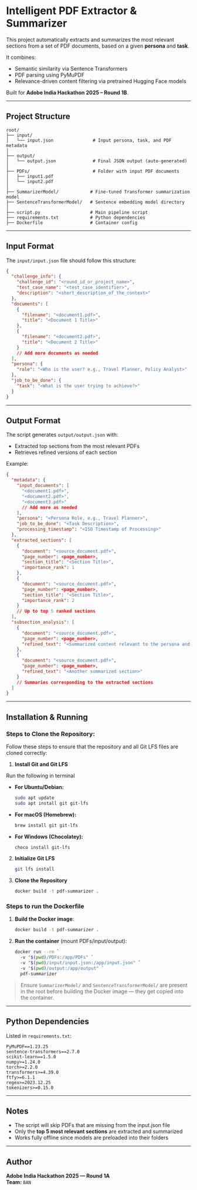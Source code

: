 
#  Intelligent PDF Extractor & Summarizer

This project automatically extracts and summarizes the most relevant sections from a set of PDF documents, based on a given **persona** and **task**.

It combines:
-  Semantic similarity via Sentence Transformers
-  PDF parsing using PyMuPDF
-  Relevance-driven content filtering via pretrained Hugging Face models

Built for **Adobe India Hackathon 2025 – Round 1B**.

---

##  Project Structure

```
root/
├── input/
│   └── input.json               # Input persona, task, and PDF metadata
│
├── output/
│   └── output.json              # Final JSON output (auto-generated)
│
├── PDFs/                        # Folder with input PDF documents
│   ├── input1.pdf
│   └── input2.pdf
│
├── SummarizerModel/            # Fine-tuned Transformer summarization model
├── SentenceTransformerModel/   # Sentence embedding model directory
│
├── script.py                   # Main pipeline script
├── requirements.txt            # Python dependencies
├── Dockerfile                  # Container config
```

---

##  Input Format

The `input/input.json` file should follow this structure:

```json
{
  "challenge_info": {
    "challenge_id": "<round_id_or_project_name>",
    "test_case_name": "<test_case_identifier>",
    "description": "<short_description_of_the_context>"
  },
  "documents": [
    {
      "filename": "<document1.pdf>",
      "title": "<Document 1 Title>"
    },
    {
      "filename": "<document2.pdf>",
      "title": "<Document 2 Title>"
    }
    // Add more documents as needed
  ],
  "persona": {
    "role": "<Who is the user? e.g., Travel Planner, Policy Analyst>"
  },
  "job_to_be_done": {
    "task": "<What is the user trying to achieve?>"
  }
}

```

---

##  Output Format

The script generates `output/output.json` with:

- Extracted top sections from the most relevant PDFs
- Retrieves refined versions of each section

Example:
```json
{
  "metadata": {
    "input_documents": [
      "<document1.pdf>",
      "<document2.pdf>",
      "<document3.pdf>"
      // Add more as needed
    ],
    "persona": "<Persona Role, e.g., Travel Planner>",
    "job_to_be_done": "<Task Description>",
    "processing_timestamp": "<ISO Timestamp of Processing>"
  },
  "extracted_sections": [
    {
      "document": "<source_document.pdf>",
      "page_number": <page_number>,
      "section_title": "<Section Title>",
      "importance_rank": 1
    },
    {
      "document": "<source_document.pdf>",
      "page_number": <page_number>,
      "section_title": "<Section Title>",
      "importance_rank": 2
    }
    // Up to top 5 ranked sections
  ],
  "subsection_analysis": [
    {
      "document": "<source_document.pdf>",
      "page_number": <page_number>,
      "refined_text": "<Summarized content relevant to the persona and task>"
    },
    {
      "document": "<source_document.pdf>",
      "page_number": <page_number>,
      "refined_text": "<Another summarized section>"
    }
    // Summaries corresponding to the extracted sections
  ]
}

```

---

##  Installation & Running


### Steps to Clone the Repository:

Follow these steps to ensure that the repository and all Git LFS files are cloned correctly:

1. **Install Git and Git LFS**

Run the following in terminal

- **For Ubuntu/Debian:**
   ```bash
   sudo apt update
   sudo apt install git git-lfs
   ```
- **For macOS (Homebrew):**
   ```bash
   brew install git git-lfs
   ```
- **For Windows (Chocolatey):**
  ```bash
  choco install git-lfs
  ```
2. **Initialize Git LFS**
   ```bash
   git lfs install
   ```
3. **Clone the Repository**
   ```bash
   docker build -t pdf-summarizer .
   ```
###  Steps to run the Dockerfile

1. **Build the Docker image**:
   ```bash
   docker build -t pdf-summarizer .
   ```

2. **Run the container** (mount PDFs/input/output):
   ```bash
   docker run --rm `
     -v "$(pwd)/PDFs:/app/PDFs" `
     -v "$(pwd)/input/input.json:/app/input.json" `
     -v "$(pwd)/output:/app/output" `
     pdf-summarizer
   ```

>  Ensure `SummarizerModel/` and `SentenceTransformerModel/` are present in the root before building the Docker image — they get copied into the container.

---

##  Python Dependencies

Listed in `requirements.txt`:

```
PyMuPDF==1.23.25
sentence-transformers==2.7.0
scikit-learn==1.5.0
numpy>=1.24.0
torch>=2.2.0
transformers>=4.39.0
ftfy>=6.1.1
regex>=2023.12.25
tokenizers>=0.15.0
```

---

##  Notes

- The script will skip PDFs that are missing from the input.json file
- Only the **top 5 most relevant sections** are extracted and summarized
- Works fully offline since models are preloaded into their folders

---
##  Author

**Adobe India Hackathon 2025 — Round 1A**  
**Team:** `BAN`

